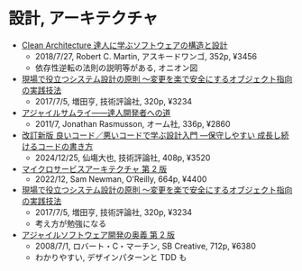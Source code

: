 # 設計, アーキテクチャ

- [Clean Architecture 達人に学ぶソフトウェアの構造と設計](https://asciidwango.jp/post/176293765750/clean-architecture)
  - 2018/7/27, Robert C. Martin, アスキードワンゴ, 352p, ¥3456
  - 依存性逆転の法則の説明等がある, オニオン図
- [現場で役立つシステム設計の原則 〜変更を楽で安全にするオブジェクト指向の実践技法](https://gihyo.jp/book/2017/978-4-7741-9087-7)
  - 2017/7/5, 増田亨, 技術評論社, 320p, ¥3234
- [アジャイルサムライ――達人開発者への道](https://shop.ohmsha.co.jp/shopdetail/000000001901/)
  - 2011/7, Jonathan Rasmusson, オーム社, 336p, ¥2860
- [改訂新版 良いコード／悪いコードで学ぶ設計入門 ―保守しやすい 成長し続けるコードの書き方](https://gihyo.jp/book/2025/978-4-297-14622-1)
  - 2024/12/25, 仙塲大也, 技術評論社, 408p, ¥3520
- [マイクロサービスアーキテクチャ 第 2 版](https://www.oreilly.co.jp/books/9784814400010/)
  - 2022/12, Sam Newman, O’Reilly, 664p, ¥4400
- [現場で役立つシステム設計の原則 〜変更を楽で安全にするオブジェクト指向の実践技法](https://gihyo.jp/book/2017/978-4-7741-9087-7)
  - 2017/7/5, 増田亨, 技術評論社, 320p, ¥3234
  - 考え方が勉強になる
- [アジャイルソフトウェア開発の奥義 第 2 版](https://www.sbcr.jp/product/4797347784/)
  - 2008/7/1, ロバート・C・マーチン, SB Creative, 712p, ¥6380
  - わかりやすい, デザインパターンと TDD も
